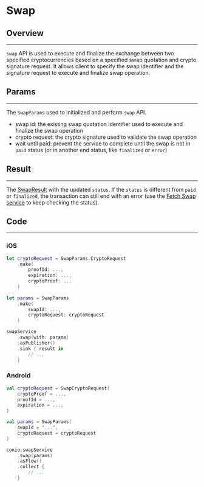 # Swap

## Overview
---
`swap` API is used to execute and finalize the exchange between two specified cryptocurrencies based on a specified swap quotation and crypto signature request. It allows client to specify the swap identifier and the signature request to execute and finalize swap operation.

## Params
---
The `SwapParams` used to initialized and perform `swap` API.

- swap id: the existing swap quotation identifier used to execute and finalize the swap operation
- crypto request: the crypto signature used to validate the swap operation
- wait until paid: prevent the service to complete until the swap is not in `paid` status (or in another end status, like `finalized` or `error`)

## Result
---
The [SwapResult](SwapResult.md) with the updated `status`. If the `status` is different from `paid` or `finalized`, the transaction can still end with an error (use the [Fetch Swap service](FetchSwap.md) to keep checking the status).

## Code
---
### iOS
```swift
let cryptoRequest = SwapParams.CryptoRequest
    .make(
        proofId: ...,
        expiration: ...,
        cryptoProof: ...
    )      
    
let params = SwapParams
    .make(
        swapId: ...,
        cryptoRequest: cryptoRequest
    )

swapService
    .swap(with: params)
    .asPublisher()
    .sink { result in
        // ..,
    }
```

### Android
```kotlin
val cryptoRequest = SwapCryptoRequest(
    cryptoProof = ...,
    proofId = ...,
    expiration = ...,
)

val params = SwapParams(
    swapId = "...",
    cryptoRequest = cryptoRequest
)

conio.swapService
    .swap(params)
    .asFlow()
    .collect {
        // ...
    }
```